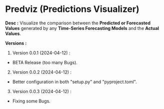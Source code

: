 # Predviz (Predictions Visualizer)

**Desc :**
Visualize the comparison between the **Predicted or Forecasted Values** generated by any **Time-Series Forecasting Models** and the **Actual Values**.

**Versions :**
1. Version 0.0.1 (2024-04-12) :
- BETA Release (too many Bugs).
2. Version 0.0.2 (2024-04-12) :
- Better configuration in both "setup.py" and "pyproject.toml".
3. Version 0.0.3 (2024-04-12) :
- Fixing some Bugs.